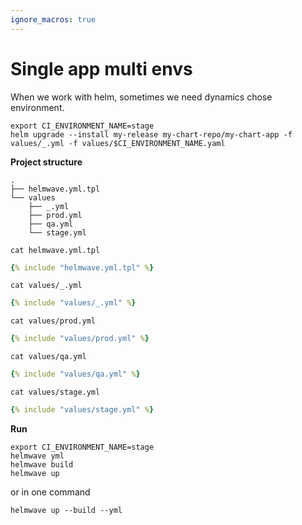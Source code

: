 ```yaml
---
ignore_macros: true
---
```


# Single app multi envs

When we work with helm, sometimes we need dynamics chose environment.

```shell
export CI_ENVIRONMENT_NAME=stage
helm upgrade --install my-release my-chart-repo/my-chart-app -f values/_.yml -f values/$CI_ENVIRONMENT_NAME.yaml
```

**Project structure**

```
.
├── helmwave.yml.tpl
└── values
    ├── _.yml
    ├── prod.yml
    ├── qa.yml
    └── stage.yml
```

`cat helmwave.yml.tpl`

```yaml
{% include "helmwave.yml.tpl" %}
```

`cat values/_.yml`

```yaml
{% include "values/_.yml" %}
```

`cat values/prod.yml`

```yaml
{% include "values/prod.yml" %}
```

`cat values/qa.yml`

```yaml
{% include "values/qa.yml" %}
```

`cat values/stage.yml`

```yaml
{% include "values/stage.yml" %}
```

**Run**

```shell
export CI_ENVIRONMENT_NAME=stage
helmwave yml
helmwave build
helmwave up
```

or in one command 

```shell
helmwave up --build --yml
```
